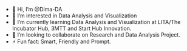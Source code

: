 - 👋 Hi, I’m @Dima-DA
- 👀 I’m interested in Data Analysis and Visualization 
- 🌱 I’m currently learning Data Analysis and Visualization at LITA/The Incubator Hub, 3MTT and Start Hub Innovation.
- 💞️ I’m looking to collaborate on Research and Data Analysis Project.
- ⚡ Fun fact: Smart, Friendly and Prompt.

<!---
Dima-DA/Dima-DA is a ✨ special ✨ repository because its `README.md` (this file) appears on your GitHub profile.
You can click the Preview link to take a look at your changes.
--->
